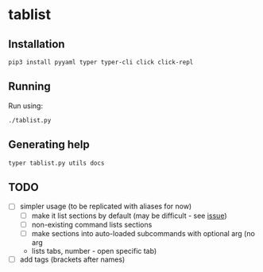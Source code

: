 # tablist

## Installation

```
pip3 install pyyaml typer typer-cli click click-repl
```

## Running

Run using:

```
./tablist.py
```

## Generating help

```
typer tablist.py utils docs
```

## TODO

* [ ] simpler usage (to be replicated with aliases for now)
  * [ ] make it list sections by default (may be difficult - see [issue](https://github.com/tiangolo/typer/issues/18))
  * [ ] non-existing command lists sections
  * [ ] make sections into auto-loaded subcommands with optional arg (no arg
  - lists tabs, number - open specific tab)
* [ ] add tags (brackets after names)
